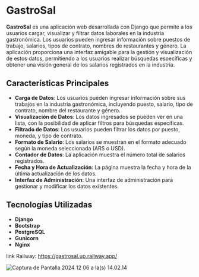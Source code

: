 # GastroSal

**GastroSal** es una aplicación web desarrollada con Django que permite a los usuarios cargar, visualizar y filtrar datos laborales en la industria gastronómica. Los usuarios pueden ingresar información sobre puestos de trabajo, salarios, tipos de contrato, nombres de restaurantes y género. La aplicación proporciona una interfaz amigable para la gestión y visualización de estos datos, permitiendo a los usuarios realizar búsquedas específicas y obtener una visión general de los salarios registrados en la industria.

## Características Principales

- **Carga de Datos**: Los usuarios pueden ingresar información sobre sus trabajos en la industria gastronómica, incluyendo puesto, salario, tipo de contrato, nombre del restaurante y género.
- **Visualización de Datos**: Los datos ingresados se pueden ver en una lista, con la posibilidad de aplicar filtros para búsquedas específicas.
- **Filtrado de Datos**: Los usuarios pueden filtrar los datos por puesto, moneda, y tipo de contrato.
- **Formato de Salario**: Los salarios se muestran en el formato adecuado según la moneda seleccionada (ARS o USD).
- **Contador de Datos**: La aplicación muestra el número total de salarios registrados.
- **Fecha y Hora de Actualización**: La página muestra la fecha y hora de la última actualización de los datos.
- **Interfaz de Administración**: Una interfaz de administración para gestionar y modificar los datos existentes.

## Tecnologías Utilizadas

- **Django**
- **Bootstrap**
- **PostgreSQL**
- **Gunicorn** 
- **Nginx**


link Railway: https://gastrosal.up.railway.app/

![Captura de Pantalla 2024 12 06 a la(s) 14.02.14](https://postimage.me/images/2024/12/06/Captura-de-Pantalla-2024-12-06-a-las-14.02.14.png)
